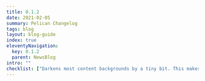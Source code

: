 ```yaml
---
title: 0.1.2
date: 2021-02-05
summary: Pelican Changelog
tags: blog
layout: blog-guide
index: true
eleventyNavigation:
  key: 0.1.2
  parent: NewsBlog
intro: ""
checklist: ["Darkens most content backgrounds by a tiny bit. This makes the reading experience easier for dyslexic readers. Read [Dyslexia Friendly](/accessibility/dyslexia-friendly/) for more information."]
---
```


